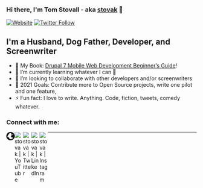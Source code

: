 ### Hi there, I'm Tom Stovall - aka [stovak][website] 👋

[![Website](https://img.shields.io/website?label=stovak.net&style=for-the-badge&url=https%3A%2F%2Fstovak.net)](https://stovak.net)
[![Twitter Follow](https://img.shields.io/twitter/follow/stovak?color=1DA1F2&logo=twitter&style=for-the-badge)](https://twitter.com/intent/follow?original_referer=https%3A%2F%2Fgithub.com%2Fstovak&screen_name=stovak)

## I'm a Husband, Dog Father, Developer, and Screenwriter

- 🔭 My Book: [Drupal 7 Mobile Web Development Beginner’s Guide][book]!
- 🌱 I’m currently learning whatever I can 🤣
- 👯 I’m looking to collaborate with other developers and/or screenwriters
- 🥅 2021 Goals: Contribute more to Open Source projects, write one pilot and one feature,
- ⚡ Fun fact: I love to write. Anything. Code, fiction, tweets, comedy whatever.

### Connect with me:

[<img align="left" alt="stovak.net" width="22px" src="https://raw.githubusercontent.com/iconic/open-iconic/master/svg/globe.svg" />][website]
[<img align="left" alt="stovak | YouTube" width="22px" src="https://cdn.jsdelivr.net/npm/simple-icons@v3/icons/youtube.svg" />][youtube]
[<img align="left" alt="stovak | Twitter" width="22px" src="https://cdn.jsdelivr.net/npm/simple-icons@v3/icons/twitter.svg" />][twitter]
[<img align="left" alt="stovak | LinkedIn" width="22px" src="https://cdn.jsdelivr.net/npm/simple-icons@v3/icons/linkedin.svg" />][linkedin]
[<img align="left" alt="stovak | Instagram" width="22px" src="https://cdn.jsdelivr.net/npm/simple-icons@v3/icons/instagram.svg" />][instagram]

---

[website]: https://stovak.net
[twitter]: https://twitter.com/stovak
[youtube]: https://youtube.com/stovak
[instagram]: https://instagram.com/stovak
[linkedin]: https://linkedin.com/in/stovak
[book]: https://www.amazon.com/Drupal-Mobile-Development-Beginners-Guide/dp/184951562X
